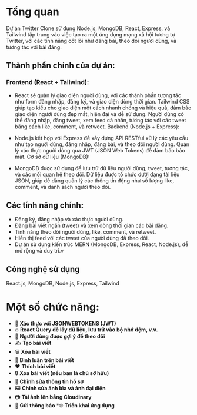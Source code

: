 # Tổng quan
Dự án Twitter Clone sử dụng Node.js, MongoDB, React, Express, và Tailwind tập trung vào việc tạo ra một ứng dụng mạng xã hội tương tự Twitter, với các tính năng cốt lõi như đăng bài, theo dõi người dùng, và tương tác với bài đăng.

## Thành phần chính của dự án:
### Frontend (React + Tailwind):

* React sẽ quản lý giao diện người dùng, với các thành phần tương tác như form đăng nhập, đăng ký, và giao diện dòng thời gian.
Tailwind CSS giúp tạo kiểu cho giao diện một cách nhanh chóng và hiệu quả, đảm bảo giao diện người dùng đẹp mắt, hiện đại và dễ sử dụng.
Người dùng có thể đăng nhập, đăng tweet, xem feed cá nhân, tương tác với các tweet bằng cách like, comment, và retweet.
Backend (Node.js + Express):

* Node.js kết hợp với Express để xây dựng API RESTful xử lý các yêu cầu như tạo người dùng, đăng nhập, đăng bài, và theo dõi người dùng.
Quản lý xác thực người dùng qua JWT (JSON Web Tokens) để đảm bảo bảo mật.
Cơ sở dữ liệu (MongoDB):

* MongoDB được sử dụng để lưu trữ dữ liệu người dùng, tweet, tương tác, và các mối quan hệ theo dõi.
Dữ liệu được tổ chức dưới dạng tài liệu JSON, giúp dễ dàng quản lý các thông tin động như số lượng like, comment, và danh sách người theo dõi.
## Các tính năng chính:
* Đăng ký, đăng nhập và xác thực người dùng.
* Đăng bài viết ngắn (tweet) và xem dòng thời gian các bài đăng.
* Tính năng theo dõi người dùng, like, comment, và retweet.
* Hiển thị feed với các tweet của người dùng đã theo dõi.
* Dự án sử dụng kiến trúc MERN (MongoDB, Express, React, Node.js), dễ mở rộng và duy trì.v

## Công nghệ sử dụng
React.js, MongoDB, Node.js, Express, Tailwind
# Một số chức năng:
* 🔐 **Xác thực với JSONWEBTOKENS (JWT)**
* 🔥 **React Query để lấy dữ liệu, lưu trữ vào bộ nhớ đệm, v.v.**
* 👥 **Người dùng được gợi ý để theo dõi**
* ✍️ **Tạo bài viết**
* 🗑️ **Xóa bài viết**
* 💬 **Bình luận trên bài viết**
* ❤️ **Thích bài viết**
* 🔒 **Xóa bài viết (nếu bạn là chủ sở hữu)**
* 📝 **Chỉnh sửa thông tin hồ sơ**
* 🖼️ **Chỉnh sửa ảnh bìa và ảnh đại diện**
* 📷 **Tải ảnh lên bằng Cloudinary**
* 🔔 **Gửi thông báo**
*🌐 **Triển khai ứng dụng**
